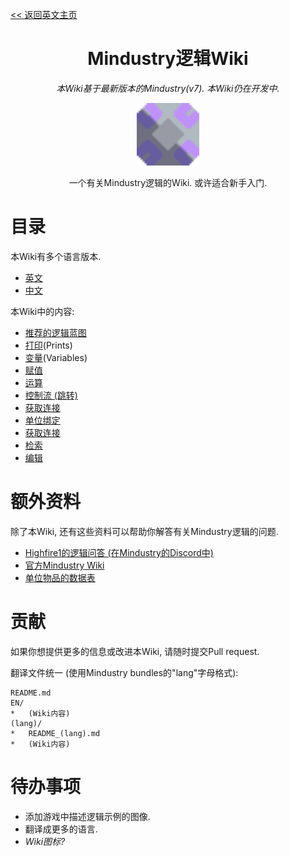 [<< 返回英文主页](../README.md)
<h1 align="center">Mindustry逻辑Wiki</h1>
<p align="center" style="font-style:italic">
本Wiki基于最新版本的Mindustry(v7). 本Wiki仍在开发中.
</p>
<p align="center">
  <img src="https://raw.githubusercontent.com/Anuken/Mindustry/master/core/assets-raw/sprites/blocks/logic/micro-processor.png" width="100">
</p>
<p align="center">
一个有关Mindustry逻辑的Wiki.
或许适合新手入门.
</p>
<div></div>


# 目录

本Wiki有多个语言版本.
- [英文](../README.md)
- [中文](README_CN.md)

本Wiki中的内容:
- [推荐的逻辑蓝图](schematics_CN.md)
- [打印](print_CN.md)(Prints)
- [变量](variables_CN.md)(Variables)
- [赋值](set_CN.md)
- [运算](op_CN.md)
- [控制流 (跳转)](controlflow_CN.md)
- [获取连接](getlink_CN.md)
- [单位绑定](ubind_CN.md)
- [获取连接](getlink_CN.md)
- [检索](lookup_CN.md)
- [编辑](editing_CN.md)

# 额外资料

除了本Wiki, 还有这些资料可以帮助你解答有关Mindustry逻辑的问题.
- [Highfire1的逻辑问答 (在Mindustry的Discord中)](https://discord.com/channels/391020510269669376/742769933926269069/869780706052694036)
- [官方Mindustry Wiki](https://mindustrygame.github.io/wiki/logic/0-introduction/)
- [单位物品的数据表](https://docs.google.com/spreadsheets/d/1SSjyXksK-T47bs8-kjzEd0IY8GRl9gsZrn_UYB6NLDg/edit?usp=sharing)

# 贡献

如果你想提供更多的信息或改进本Wiki,
请随时提交Pull request.

翻译文件统一 (使用Mindustry bundles的"lang"字母格式):
```
README.md
EN/
*   (Wiki内容)
(lang)/
*   README_(lang).md
*   (Wiki内容)
```

# 待办事项

- 添加游戏中描述逻辑示例的图像.
- 翻译成更多的语言.
- *Wiki图标?*

